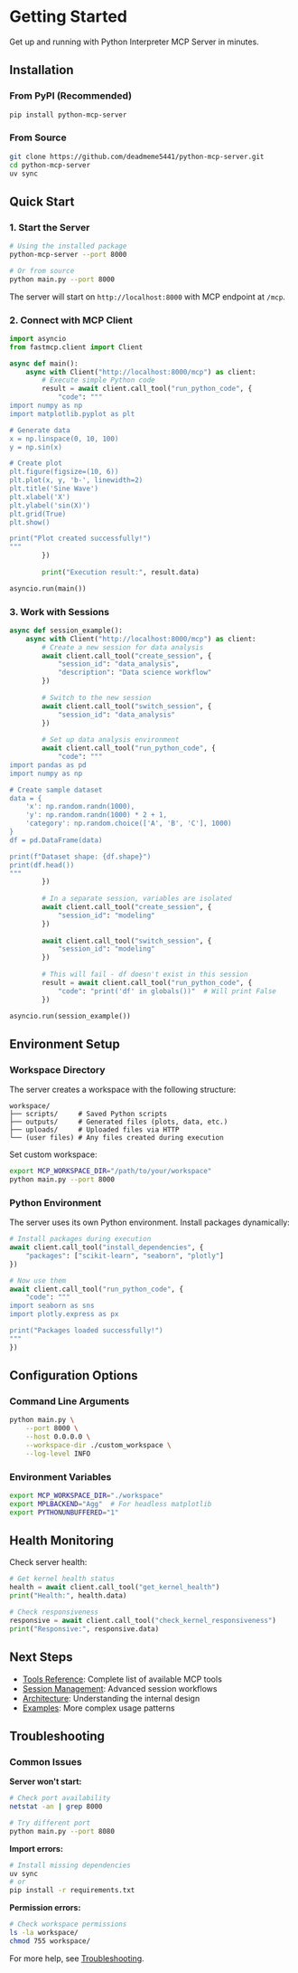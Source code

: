 # Getting Started

Get up and running with Python Interpreter MCP Server in minutes.

## Installation

### From PyPI (Recommended)

```bash
pip install python-mcp-server
```

### From Source

```bash
git clone https://github.com/deadmeme5441/python-mcp-server.git
cd python-mcp-server
uv sync
```

## Quick Start

### 1. Start the Server

```bash
# Using the installed package
python-mcp-server --port 8000

# Or from source
python main.py --port 8000
```

The server will start on `http://localhost:8000` with MCP endpoint at `/mcp`.

### 2. Connect with MCP Client

```python
import asyncio
from fastmcp.client import Client

async def main():
    async with Client("http://localhost:8000/mcp") as client:
        # Execute simple Python code
        result = await client.call_tool("run_python_code", {
            "code": """
import numpy as np
import matplotlib.pyplot as plt

# Generate data
x = np.linspace(0, 10, 100)
y = np.sin(x)

# Create plot
plt.figure(figsize=(10, 6))
plt.plot(x, y, 'b-', linewidth=2)
plt.title('Sine Wave')
plt.xlabel('X')
plt.ylabel('sin(X)')
plt.grid(True)
plt.show()

print("Plot created successfully!")
"""
        })
        
        print("Execution result:", result.data)

asyncio.run(main())
```

### 3. Work with Sessions

```python
async def session_example():
    async with Client("http://localhost:8000/mcp") as client:
        # Create a new session for data analysis
        await client.call_tool("create_session", {
            "session_id": "data_analysis",
            "description": "Data science workflow"
        })
        
        # Switch to the new session
        await client.call_tool("switch_session", {
            "session_id": "data_analysis"
        })
        
        # Set up data analysis environment
        await client.call_tool("run_python_code", {
            "code": """
import pandas as pd
import numpy as np

# Create sample dataset
data = {
    'x': np.random.randn(1000),
    'y': np.random.randn(1000) * 2 + 1,
    'category': np.random.choice(['A', 'B', 'C'], 1000)
}
df = pd.DataFrame(data)

print(f"Dataset shape: {df.shape}")
print(df.head())
"""
        })
        
        # In a separate session, variables are isolated
        await client.call_tool("create_session", {
            "session_id": "modeling"
        })
        
        await client.call_tool("switch_session", {
            "session_id": "modeling"
        })
        
        # This will fail - df doesn't exist in this session
        result = await client.call_tool("run_python_code", {
            "code": "print('df' in globals())"  # Will print False
        })

asyncio.run(session_example())
```

## Environment Setup

### Workspace Directory

The server creates a workspace with the following structure:

```
workspace/
├── scripts/     # Saved Python scripts
├── outputs/     # Generated files (plots, data, etc.)
├── uploads/     # Uploaded files via HTTP
└── (user files) # Any files created during execution
```

Set custom workspace:
```bash
export MCP_WORKSPACE_DIR="/path/to/your/workspace"
python main.py --port 8000
```

### Python Environment

The server uses its own Python environment. Install packages dynamically:

```python
# Install packages during execution
await client.call_tool("install_dependencies", {
    "packages": ["scikit-learn", "seaborn", "plotly"]
})

# Now use them
await client.call_tool("run_python_code", {
    "code": """
import seaborn as sns
import plotly.express as px

print("Packages loaded successfully!")
"""
})
```

## Configuration Options

### Command Line Arguments

```bash
python main.py \
    --port 8000 \
    --host 0.0.0.0 \
    --workspace-dir ./custom_workspace \
    --log-level INFO
```

### Environment Variables

```bash
export MCP_WORKSPACE_DIR="./workspace"
export MPLBACKEND="Agg"  # For headless matplotlib
export PYTHONUNBUFFERED="1"
```

## Health Monitoring

Check server health:

```python
# Get kernel health status
health = await client.call_tool("get_kernel_health")
print("Health:", health.data)

# Check responsiveness  
responsive = await client.call_tool("check_kernel_responsiveness")
print("Responsive:", responsive.data)
```

## Next Steps

- [Tools Reference](tools.md): Complete list of available MCP tools
- [Session Management](sessions.md): Advanced session workflows
- [Architecture](architecture.md): Understanding the internal design
- [Examples](examples.md): More complex usage patterns

## Troubleshooting

### Common Issues

**Server won't start:**
```bash
# Check port availability
netstat -an | grep 8000

# Try different port
python main.py --port 8080
```

**Import errors:**
```bash
# Install missing dependencies
uv sync
# or
pip install -r requirements.txt
```

**Permission errors:**
```bash
# Check workspace permissions
ls -la workspace/
chmod 755 workspace/
```

For more help, see [Troubleshooting](troubleshooting.md).